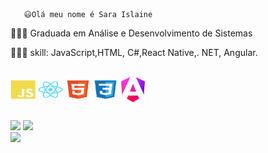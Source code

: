        😃Olá meu nome é Sara Islaine
👩🏾‍🎓 Graduada em Análise e Desenvolvimento de Sistemas 

👩🏾‍💻 skill: JavaScript,HTML, C#,React Native,. NET, Angular.


<div style="display: inline_block"><br>
  <img align="center" alt="Sara-Js" height="30" width="40" src="https://raw.githubusercontent.com/devicons/devicon/master/icons/javascript/javascript-plain.svg">
  <img align="center" alt="Sara-React" height="30" width="40" src="https://raw.githubusercontent.com/devicons/devicon/master/icons/react/react-original.svg">
  <img align="center" alt="Sara-HTML" height="30" width="40" src="https://raw.githubusercontent.com/devicons/devicon/master/icons/html5/html5-original.svg">
  <img align="center" alt="Sara-CSS" height="30" width="40" src="https://raw.githubusercontent.com/devicons/devicon/master/icons/css3/css3-original.svg">
  <img align="center" alt="Sara-Angular" height="40" width="40" src="https://raw.githubusercontent.com/devicons/devicon/master/icons/angular/angular-original.svg">
</div>

##

<div> 
  <a href = "mailto:saraislaine01@gmail.com"><img src="https://img.shields.io/badge/-Gmail-%23333?style=for-the-badge&logo=gmail&logoColor=white" target="_blank"></a>
  <a href="https://www.linkedin.com/in/sara-islaine-743a47184/" target="_blank"><img src="https://img.shields.io/badge/-LinkedIn-%230077B5?style=for-the-badge&logo=linkedin&logoColor=white" target="_blank"></a> 
  
</div>

<div>
 <img src="C:\Users\sarai\OneDrive\Área de Trabalho\img\imagem-07.webp"" target="_blank"></a> 

       
</div>
